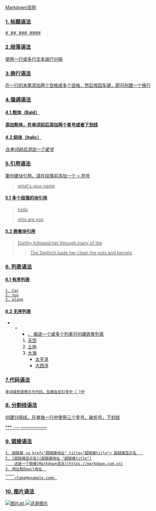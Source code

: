 <a href="https://markdown.com.cn/basic-syntax/links.html" title="Markdown语法">  Markdown官网
### 1. 标题语法
#, ##, ###, ####

### 2.段落语法
使用一行或多行文本进行分隔

### 3.换行语法  
在一行的末尾添加两个空格或多个空格，然后按回车键，即可创建一个换行</br>    

 
### 4.强调语法
#### 4.1.粗体（Bald）
**添加粗体，在单词前后添加两个星号或者下划线**

#### 4.2 斜体（Italic）
*在单词前后添加一个星号*

### 5.引用语法
要创建块引用，请在段落前添加一个 > 符号
> what's your name
#### 5.1 多个段落的块引用
> hello
> 
> who are you 

#### 5.2 嵌套块引用
> Dorthy followed her through many of the 
>
>> The Swithch bade her clean the pots and kernels

### 6. 列表语法
#### 6.1 有序列表
    1. Car
    2. suv
    3. plane
   
#### 6.2 无序列表  
- * + ， 缩进一个或多个列表可创建嵌套列表
    1. 天空
    2. 土地
    3. 大海
        * 太平洋
        * 大西洋

### 7.代码语法
    单词或短语表示为代码，包裹在反引号中（`)中

### 8. 分割线语法
创建分隔线，在单独一行中使用三个星号，破折号，下划线

***  ---  ——————

### 9. 链接语法
    1. 超链接 <a href="超链接地址" title="超链接title"> 超链接显示名   
    2. [超链接显示名](超链接地址 "超链接title")
        这是一个链接[Markdown语法](https://markdown.com.cn)
    3. 网址和Email地址  
        
        <fake@example.com> 


### 10. 图片语法
 ![图片alt](图片链接 "图片title")
 ![这是图片](/assets/img/philly)
 


